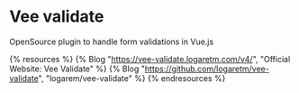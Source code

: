 # Vee validate

OpenSource plugin to handle form validations in Vue.js

{% resources %}
  {% Blog "https://vee-validate.logaretm.com/v4/", "Official Website: Vee Validate" %}
  {% Blog "https://github.com/logaretm/vee-validate", "logarem/vee-validate" %}
{% endresources %}


